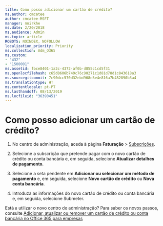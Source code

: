 ```yaml
---
title: Como posso adicionar um cartão de crédito?
ms.author: cmcatee
author: cmcatee-MSFT
manager: mnirkhe
ms.date: 2/20/2018
ms.audience: Admin
ms.topic: article
ROBOTS: NOINDEX, NOFOLLOW
localization_priority: Priority
ms.collection: Adm_O365
ms.custom:
- "432"
- "1500001"
ms.assetid: fbce8401-1a2c-4372-af0b-d855c1cd5f31
ms.openlocfilehash: c65d8606b749c76c90271c1d81d78d1c843618a3
ms.sourcegitcommit: 7c90dcc570d32ebd968e3e4e816a7b482890b3a4
ms.translationtype: HT
ms.contentlocale: pt-PT
ms.lasthandoff: 08/13/2019
ms.locfileid: "36390451"
---
```

# <a name="how-do-i-add-a-credit-card"></a>Como posso adicionar um cartão de crédito?

1. No centro de administração, aceda à página **Faturação** \> [Subscrições](https://go.microsoft.com/fwlink/p/?linkid=842054).

2. Selecione a subscrição que pretende pagar com o novo cartão de crédito ou conta bancária e, em seguida, selecione **Atualizar detalhes de pagamento**.

3. Selecione a seta pendente em **Adicionar ou selecionar um método de pagamento** e, em seguida, selecione **Novo cartão de crédito** ou **Nova conta bancária**.

4. Introduza as informações do novo cartão de crédito ou conta bancária e, em seguida, selecione Submeter.

Está a utilizar o novo centro de administração? Para saber os novos passos, consulte [Adicionar, atualizar ou remover um cartão de crédito ou conta bancária no Office 365 para empresas](https://docs.microsoft.com/pt-PT/office365/admin/subscriptions-and-billing/add-update-or-remove-credit-card-or-bank-account)